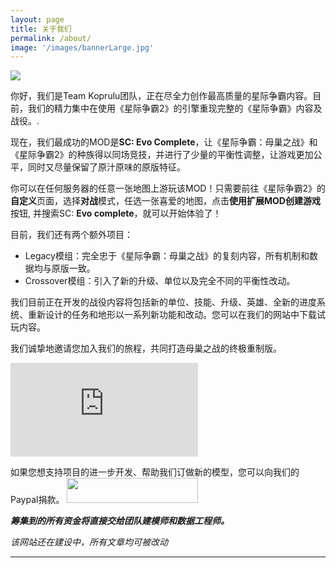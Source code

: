```yaml
---
layout: page
title: 关于我们
permalink: /about/
image: '/images/bannerLarge.jpg'
---
```


![]({{site.baseurl}}/images/KopruluLogoProject.png)

你好，我们是Team Koprulu团队，正在尽全力创作最高质量的星际争霸内容。目前，我们的精力集中在使用《星际争霸2》的引擎重现完整的《星际争霸》内容及战役。.

现在，我们最成功的MOD是**SC: Evo Complete**，让《星际争霸：母巢之战》和《星际争霸2》的种族得以同场竞技，并进行了少量的平衡性调整，让游戏更加公平，同时又尽量保留了原汁原味的原版特征。

你可以在任何服务器的任意一张地图上游玩该MOD！只需要前往《星际争霸2》的**自定义**页面，选择**对战**模式，任选一张喜爱的地图，点击**使用扩展MOD创建游戏**按钮, 并搜索SC: **Evo complete**，就可以开始体验了！

目前，我们还有两个额外项目：
* Legacy模组：完全忠于《星际争霸：母巢之战》的复刻内容，所有机制和数据均与原版一致。
* Crossover模组：引入了新的升级、单位以及完全不同的平衡性改动。

我们目前正在开发的战役内容将包括新的单位、技能、升级、英雄、全新的进度系统、重新设计的任务和地形以一系列新功能和改动。您可以在我们的网站中下载试玩内容。

我们诚挚地邀请您加入我们的旅程，共同打造母巢之战的终极重制版。

<iframe src="https://www.youtube.com/embed/fjIEpeKHqSk?si=OiLK8TTFEoipDjAX" frameborder="0" allowfullscreen></iframe>




如果您想支持项目的进一步开发、帮助我们订做新的模型，您可以向我们的Paypal捐款。
<a href="https://paypal.me/KopruluKat/"><img src="{{site.baseurl}}/images/blue.png" width="210" height="40"></a> 

**_筹集到的所有资金将直接交给团队建模师和数据工程师。_**

_该网站还在建设中，所有文章均可被改动_
<hr>

